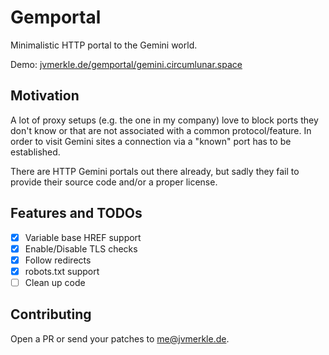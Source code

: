 # Gemportal
Minimalistic HTTP portal to the Gemini world.

Demo: [jvmerkle.de/gemportal/gemini.circumlunar.space](https://jvmerkle.de/gemportal/gemini.circumlunar.space)

## Motivation
A lot of proxy setups (e.g. the one in my company) love to block ports they don't know or that are not associated with a common protocol/feature. In order to visit Gemini sites a connection via a "known" port has to be established. 

There are HTTP Gemini portals out there already, but sadly they fail to provide their source code and/or a proper license.

## Features and TODOs
- [X] Variable base HREF support
- [X] Enable/Disable TLS checks
- [X] Follow redirects
- [X] robots.txt support
- [ ] Clean up code

## Contributing
Open a PR or send your patches to me@jvmerkle.de.